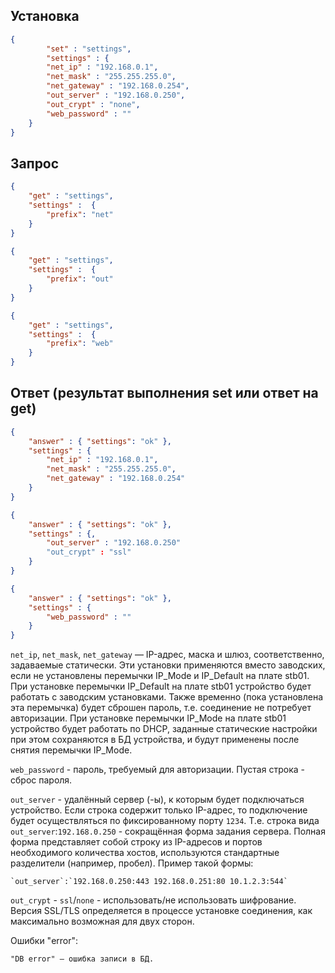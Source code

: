 ## Установка
```json
{
        "set" : "settings",
        "settings" : {
		"net_ip" : "192.168.0.1",
		"net_mask" : "255.255.255.0",
		"net_gateway" : "192.168.0.254",
		"out_server" : "192.168.0.250",
		"out_crypt" : "none",
		"web_password" : ""
	}
}
```

## Запрос
```json
{
	"get" : "settings",
	"settings" :  {
		"prefix": "net"
	}
}
```
```json
{
	"get" : "settings",
	"settings" :  {
		"prefix": "out"
	}
}
```
```json
{
	"get" : "settings",
	"settings" :  {
		"prefix": "web"
	}
}
```
## Ответ (результат выполнения set или ответ на get)
```json
{
	"answer" : { "settings": "ok" },
	"settings" : {
		"net_ip" : "192.168.0.1",
		"net_mask" : "255.255.255.0",
		"net_gateway" : "192.168.0.254"
	}
}
```
```json
{
	"answer" : { "settings": "ok" },
	"settings" : {,
		"out_server" : "192.168.0.250"
		"out_crypt" : "ssl"
	}
}
```
```json
{
	"answer" : { "settings": "ok" },
	"settings" : {
		"web_password" : ""
	}
}
```
`net_ip`, `net_mask`, `net_gateway` — IP-адрес, маска и шлюз, соответственно, задаваемые статически. Эти установки применяются вместо заводских, если не установлены перемычки IP_Mode и IP_Default на плате stb01.
	При установке перемычки IP_Default на плате stb01 устройство будет работать с заводским установками. Также временно (пока установлена эта перемычка) будет сброшен пароль, т.е. соединение не потребует авторизации.
	При установке перемычки IP_Mode на плате stb01 устройство будет работать по DHCP, заданные статические настройки при этом сохраняются в БД устройства, и будут применены после снятия перемычки IP_Mode.

`web_password` - пароль, требуемый для авторизации. Пустая строка - сброс пароля.

`out_server` - удалённый сервер (-ы), к которым будет подключаться устройство. Если строка содержит только IP-адрес, то подключение будет осуществляться по фиксированному порту `1234`. Т.е. строка вида `out_server`:`192.168.0.250` - сокращённая форма задания сервера. Полная форма представляет собой строку из IP-адресов и портов необходимого количества хостов, используются стандартные разделители (например, пробел). Пример такой формы:
	
	`out_server`:`192.168.0.250:443 192.168.0.251:80 10.1.2.3:544`

`out_crypt` - `ssl`/`none` - использовать/не использовать шифрование. Версия SSL/TLS определяется в процессе установке соединения, как максимально возможная для двух сторон.

Ошибки "error":

	"DB error" — ошибка записи в БД.